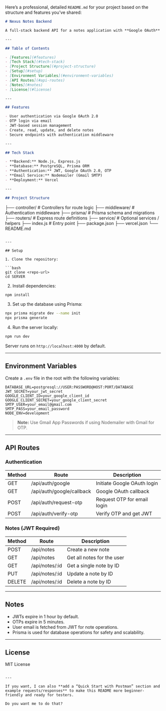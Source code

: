 Here’s a professional, detailed `README.md` for your project based on the structure and features you’ve shared:

```markdown
# Nexus Notes Backend

A full-stack backend API for a notes application with **Google OAuth** and **OTP authentication** using **Express**, **Prisma**, and **PostgreSQL**. Includes JWT-based authentication, note CRUD operations, and email-based OTP verification.

---

## Table of Contents

- [Features](#features)  
- [Tech Stack](#tech-stack)  
- [Project Structure](#project-structure)  
- [Setup](#setup)  
- [Environment Variables](#environment-variables)  
- [API Routes](#api-routes)  
- [Notes](#notes)  
- [License](#license)  

---

## Features

- User authentication via Google OAuth 2.0  
- OTP login via email  
- JWT-based session management  
- Create, read, update, and delete notes  
- Secure endpoints with authentication middleware  

---

## Tech Stack

- **Backend:** Node.js, Express.js  
- **Database:** PostgreSQL, Prisma ORM  
- **Authentication:** JWT, Google OAuth 2.0, OTP  
- **Email Service:** Nodemailer (Gmail SMTP)  
- **Deployment:** Vercel  

---

## Project Structure

```

├── controller/        # Controllers for route logic
├── middleware/        # Authentication middleware
├── prisma/            # Prisma schema and migrations
├── routers/           # Express route definitions
├── service/           # Optional services / helpers
├── index.js           # Entry point
├── package.json
├── vercel.json
└── README.md

````

---

## Setup

1. Clone the repository:

```bash
git clone <repo-url>
cd SERVER
````

2. Install dependencies:

```bash
npm install
```

3. Set up the database using Prisma:

```bash
npx prisma migrate dev --name init
npx prisma generate
```

4. Run the server locally:

```bash
npm run dev
```

Server runs on `http://localhost:4000` by default.

---

## Environment Variables

Create a `.env` file in the root with the following variables:

```
DATABASE_URL=postgresql://USER:PASSWORD@HOST:PORT/DATABASE
JWT_SECRET=your_jwt_secret
GOOGLE_CLIENT_ID=your_google_client_id
GOOGLE_CLIENT_SECRET=your_google_client_secret
SMTP_USER=your_email@gmail.com
SMTP_PASS=your_email_password
NODE_ENV=development
```

> **Note:** Use Gmail App Passwords if using Nodemailer with Gmail for OTP.

---

## API Routes

### Authentication

| Method | Route                     | Description                 |
| ------ | ------------------------- | --------------------------- |
| GET    | /api/auth/google          | Initiate Google OAuth login |
| GET    | /api/auth/google/callback | Google OAuth callback       |
| POST   | /api/auth/request-otp     | Request OTP for email login |
| POST   | /api/auth/verify-otp      | Verify OTP and get JWT      |

### Notes (JWT Required)

| Method | Route           | Description                |
| ------ | --------------- | -------------------------- |
| POST   | /api/notes      | Create a new note          |
| GET    | /api/notes      | Get all notes for the user |
| GET    | /api/notes/\:id | Get a single note by ID    |
| PUT    | /api/notes/\:id | Update a note by ID        |
| DELETE | /api/notes/\:id | Delete a note by ID        |

---

## Notes

* JWTs expire in 1 hour by default.
* OTPs expire in 5 minutes.
* User email is fetched from JWT for note operations.
* Prisma is used for database operations for safety and scalability.

---

## License

MIT License

```

---

If you want, I can also **add a “Quick Start with Postman” section and example requests/responses** to make this README more beginner-friendly and ready for testers.  

Do you want me to do that?
```
